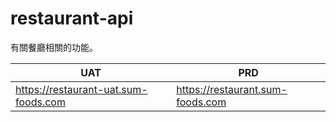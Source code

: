 # restaurant-api

有關餐廳相關的功能。

| UAT                                  | PRD                              |
| ------------------------------------ | -------------------------------- |
| https://restaurant-uat.sum-foods.com | https://restaurant.sum-foods.com |

